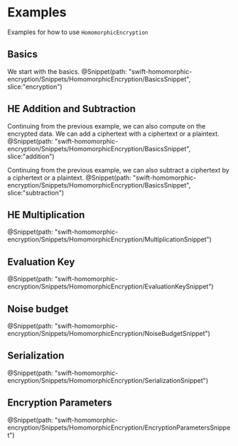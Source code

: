 # Examples

Examples for how to use ``HomomorphicEncryption``

## Basics
We start with the basics.
@Snippet(path: "swift-homomorphic-encryption/Snippets/HomomorphicEncryption/BasicsSnippet", slice:"encryption")

## HE Addition and Subtraction
Continuing from the previous example, we can also compute on the encrypted data.
We can add a ciphertext with a ciphertext or a plaintext.
@Snippet(path: "swift-homomorphic-encryption/Snippets/HomomorphicEncryption/BasicsSnippet", slice:"addition")

Continuing from the previous example, we can also subtract a ciphertext by a ciphertext or a plaintext.
@Snippet(path: "swift-homomorphic-encryption/Snippets/HomomorphicEncryption/BasicsSnippet", slice:"subtraction")

## HE Multiplication
@Snippet(path: "swift-homomorphic-encryption/Snippets/HomomorphicEncryption/MultiplicationSnippet")

## Evaluation Key
@Snippet(path: "swift-homomorphic-encryption/Snippets/HomomorphicEncryption/EvaluationKeySnippet")

## Noise budget
@Snippet(path: "swift-homomorphic-encryption/Snippets/HomomorphicEncryption/NoiseBudgetSnippet")

## Serialization
@Snippet(path: "swift-homomorphic-encryption/Snippets/HomomorphicEncryption/SerializationSnippet")

## Encryption Parameters
@Snippet(path: "swift-homomorphic-encryption/Snippets/HomomorphicEncryption/EncryptionParametersSnippet")
